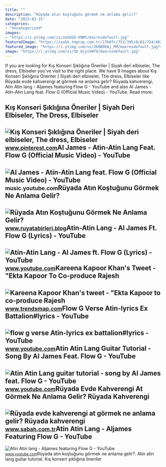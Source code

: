 ```yaml
---
title: ""
description: "Rüyada atın koştuğunu görmek ne anlama gelir?"
date: "2023-02-15"
categories:
- "Uncategorized"
images:
- "https://i.ytimg.com/vi/zwSO2U-XNMY/maxresdefault.jpg"
featuredImage: "https://iasbh.tmgrup.com.tr/17b8fc/752/395/0/82/724/462?u=https://isbh.tmgrup.com.tr/sbh/2021/09/09/ruyada-kahverengi-at-gormek-ne-anlama-gelir-ruyada-kahverengi-atin-kostugunu-gormek-ne-demek-1631187200551.jpg"
featured_image: "https://i.ytimg.com/vi/3k8BOEAj_RM/maxresdefault.jpg?sqp=-oaymwEmCIAKENAF8quKqQMa8AEB-AHOBYAC0AWKAgwIABABGGUgUihPMA8=&amp;rs=AOn4CLD7Dx6VX1DGmQ_lkD5WhXP-0eXWMw"
image: "https://i.ytimg.com/vi/SD_0jysVW7Q/maxresdefault.jpg"
---
```


If you are looking for Kış Konseri Şıklığına Öneriler | Siyah deri elbiseler, The dress, Elbiseler you've visit to the right place. We have 9 Images about Kış Konseri Şıklığına Öneriler | Siyah deri elbiseler, The dress, Elbiseler like Rüyada evde kahverengi at görmek ne anlama gelir? Rüyada kahverengi, Atin Atin lang - Aljames featuring Flow G - YouTube and also Al James - Atin-Atin Lang feat. Flow G (Official Music Video) - YouTube. Read more:

Kış Konseri Şıklığına Öneriler | Siyah Deri Elbiseler, The Dress, Elbiseler
---------------------------------------------------------------------------

 ![Kış Konseri Şıklığına Öneriler | Siyah deri elbiseler, The dress, Elbiseler](https://i.pinimg.com/originals/83/00/89/83008988b877767a2184971cf55d0eec.jpg) <small>www.pinterest.com</small>Al James - Atin-Atin Lang Feat. Flow G (Official Music Video) - YouTube
-----------------------------------------------------------------------

 ![Al James - Atin-Atin Lang feat. Flow G (Official Music Video) - YouTube](https://i.ytimg.com/vi/zwSO2U-XNMY/maxresdefault.jpg) <small>music.youtube.com</small>Rüyada Atın Koştuğunu Görmek Ne Anlama Gelir?
---------------------------------------------

 ![Rüyada Atın Koştuğunu Görmek Ne Anlama Gelir?](https://www.ruyatabirleri.blog/wp-content/uploads/2019/10/ruyada-atin-kostugunu-gormek.jpg) <small>www.ruyatabirleri.blog</small>Atin-Atin Lang - Al James Ft. Flow G (Lyrics) - YouTube
-------------------------------------------------------

 ![Atin-Atin Lang - Al James ft. Flow G (Lyrics) - YouTube](https://i.ytimg.com/vi/4TjHcrP4Bsg/maxresdefault.jpg) <small>www.youtube.com</small>Kareena Kapoor Khan's Tweet - "Ekta Kapoor To Co-produce Rajesh
---------------------------------------------------------------

 ![Kareena Kapoor Khan's tweet - "Ekta Kapoor to co-produce Rajesh](https://pbs.twimg.com/media/Fcyada8X0AANSFu.jpg) <small>www.trendsmap.com</small>Flow G Verse Atin-lyrics Ex Battalion#lyrics - YouTube
------------------------------------------------------

 ![flow g verse Atin-lyrics ex battalion#lyrics - YouTube](https://i.ytimg.com/vi/n99kGobXIn8/maxresdefault.jpg) <small>www.youtube.com</small>Atin Atin Lang Guitar Tutorial - Song By Al James Feat. Flow G - YouTube
------------------------------------------------------------------------

 ![Atin Atin Lang guitar tutorial - song by Al James feat. Flow G - YouTube](https://i.ytimg.com/vi/SD_0jysVW7Q/maxresdefault.jpg) <small>www.youtube.com</small>Rüyada Evde Kahverengi At Görmek Ne Anlama Gelir? Rüyada Kahverengi
-------------------------------------------------------------------

 ![Rüyada evde kahverengi at görmek ne anlama gelir? Rüyada kahverengi](https://iasbh.tmgrup.com.tr/17b8fc/752/395/0/82/724/462?u=https://isbh.tmgrup.com.tr/sbh/2021/09/09/ruyada-kahverengi-at-gormek-ne-anlama-gelir-ruyada-kahverengi-atin-kostugunu-gormek-ne-demek-1631187200551.jpg) <small>www.sabah.com.tr</small>Atin Atin Lang - Aljames Featuring Flow G - YouTube
---------------------------------------------------

 ![Atin Atin lang - Aljames featuring Flow G - YouTube](https://i.ytimg.com/vi/3k8BOEAj_RM/maxresdefault.jpg?sqp=-oaymwEmCIAKENAF8quKqQMa8AEB-AHOBYAC0AWKAgwIABABGGUgUihPMA8=&rs=AOn4CLD7Dx6VX1DGmQ_lkD5WhXP-0eXWMw) <small>www.youtube.com</small>Rüyada atın koştuğunu görmek ne anlama gelir?. Atin atin lang guitar tutorial. Kış konseri şıklığına öneriler
